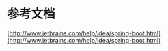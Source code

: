# 参考文档
[http://www.jetbrains.com/help/idea/spring-boot.html](http://www.jetbrains.com/help/idea/spring-boot.html)